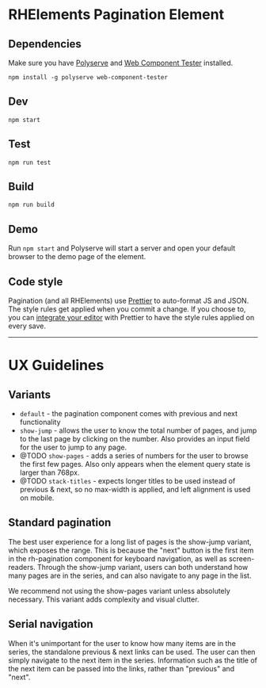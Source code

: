 # RHElements Pagination Element

## Dependencies

Make sure you have [Polyserve][polyserve] and [Web Component Tester][web-component-tester] installed.

    npm install -g polyserve web-component-tester

## Dev

    npm start

## Test

    npm run test

## Build

    npm run build

## Demo

Run `npm start` and Polyserve will start a server and open your default browser to the demo page of the element.

## Code style

Pagination (and all RHElements) use [Prettier][prettier] to auto-format JS and JSON.  The style rules get applied when you commit a change.  If you choose to, you can [integrate your editor][prettier-ed] with Prettier to have the style rules applied on every save.

[prettier]: https://github.com/prettier/prettier/
[prettier-ed]: https://github.com/prettier/prettier/#editor-integration
[polyserve]: https://github.com/Polymer/polyserve
[web-component-tester]: https://github.com/Polymer/web-component-tester

-----

# UX Guidelines

## Variants

- `default` - the pagination component comes with previous and next functionality 
- `show-jump` - allows the user to know the total number of pages, and jump to the last page by clicking on the number. Also provides an input field for the user to jump to any page. 
- @TODO  `show-pages` - adds a series of numbers for the user to browse the first few pages. Also only appears when the element query state is larger than 768px.
- @TODO `stack-titles` - expects longer titles to be used instead of previous & next, so no max-width is applied, and left alignment is used on mobile. 


## Standard pagination

The best user experience for a long list of pages is the show-jump variant, which exposes the range. This is because the "next" button is the first item in the rh-pagination component for keyboard navigation, as well as screen-readers. Through the show-jump variant, users can both understand how many pages are in the series, and can also navigate to any page in the list.

We recommend not using the show-pages variant unless absolutely necessary. This variant adds complexity and visual clutter.


## Serial navigation

When it's unimportant for the user to know how many items are in the series, the standalone previous & next links can be used. The user can then simply navigate to the next item in the series. Information such as the title of the next item can be passed into the links, rather than "previous" and "next".









